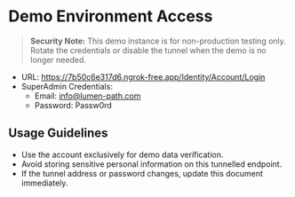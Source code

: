 # Demo Environment Access

> **Security Note:** This demo instance is for non-production testing only. Rotate the credentials or disable the tunnel when the demo is no longer needed.

- URL: https://7b50c6e317d6.ngrok-free.app/Identity/Account/Login
- SuperAdmin Credentials:
  - Email: info@lumen-path.com
  - Password: Passw0rd

## Usage Guidelines

- Use the account exclusively for demo data verification.
- Avoid storing sensitive personal information on this tunnelled endpoint.
- If the tunnel address or password changes, update this document immediately.
